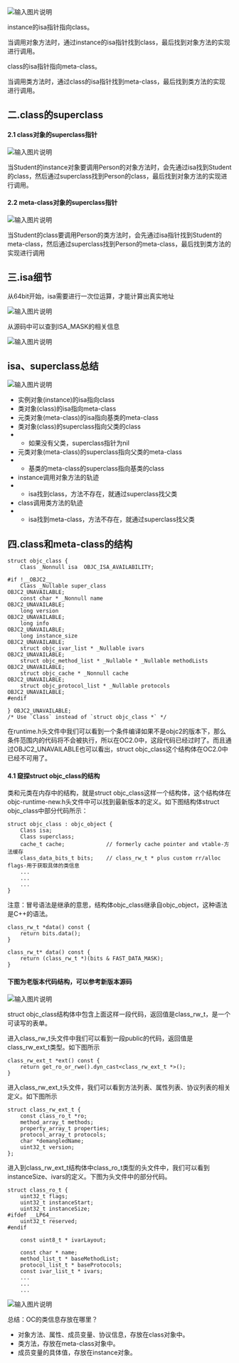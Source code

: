 ![输入图片说明](https://images.gitee.com/uploads/images/2021/0528/134446_b6800d72_9027123.png "isa1.png")

instance的isa指针指向class。

当调用对象方法时，通过instance的isa指针找到class，最后找到对象方法的实现进行调用。

class的isa指针指向meta-class。

当调用类方法时，通过class的isa指针找到meta-class，最后找到类方法的实现进行调用。

## 二.class的superclass

#### 2.1 class对象的superclass指针

![输入图片说明](https://images.gitee.com/uploads/images/2021/0528/134508_f2226696_9027123.png "isa2.png")

当Student的instance对象要调用Person的对象方法时，会先通过isa找到Student的class，然后通过superclass找到Person的class，最后找到对象方法的实现进行调用。

#### 2.2 meta-class对象的superclass指针

![输入图片说明](https://images.gitee.com/uploads/images/2021/0528/134519_3388d4c5_9027123.png "isa3.png")

当Student的class要调用Person的类方法时，会先通过isa指针找到Student的meta-class，然后通过superclass找到Person的meta-class，最后找到类方法的实现进行调用

## 三.isa细节

从64bit开始，isa需要进行一次位运算，才能计算出真实地址

![输入图片说明](https://images.gitee.com/uploads/images/2021/0528/134531_6abda4f2_9027123.png "isa4.png")

从源码中可以查到ISA_MASK的相关信息

![输入图片说明](https://images.gitee.com/uploads/images/2021/0528/134545_0cdd7e24_9027123.png "isa5.png")

## isa、superclass总结

![输入图片说明](https://images.gitee.com/uploads/images/2021/0528/134559_d42700ad_9027123.png "isa6.png")

*   实例对象(instance)的isa指向class
*   类对象(class)的isa指向meta-class
*   元类对象(meta-class)的isa指向基类的meta-class
*   类对象(class)的superclass指向父类的class
*   *   如果没有父类，superclass指针为nil
*   元类对象(meta-class)的superclass指向父类的meta-class
*   *   基类的meta-class的superclass指向基类的class
*   instance调用对象方法的轨迹
*   *   isa找到class，方法不存在，就通过superclass找父类
*   class调用类方法的轨迹
*   *   isa找到meta-class，方法不存在，就通过superclass找父类

## 四.class和meta-class的结构

```
struct objc_class {
    Class _Nonnull isa  OBJC_ISA_AVAILABILITY;

#if !__OBJC2__
    Class _Nullable super_class                              OBJC2_UNAVAILABLE;
    const char * _Nonnull name                               OBJC2_UNAVAILABLE;
    long version                                             OBJC2_UNAVAILABLE;
    long info                                                OBJC2_UNAVAILABLE;
    long instance_size                                       OBJC2_UNAVAILABLE;
    struct objc_ivar_list * _Nullable ivars                  OBJC2_UNAVAILABLE;
    struct objc_method_list * _Nullable * _Nullable methodLists                    OBJC2_UNAVAILABLE;
    struct objc_cache * _Nonnull cache                       OBJC2_UNAVAILABLE;
    struct objc_protocol_list * _Nullable protocols          OBJC2_UNAVAILABLE;
#endif

} OBJC2_UNAVAILABLE;
/* Use `Class` instead of `struct objc_class *` */
```

在runtime.h头文件中我们可以看到一个条件编译如果不是objc2的版本下，那么条件范围内的代码将不会被执行，所以在OC2.0中，这段代码已经过时了。而且通过OBJC2_UNAVAILABLE也可以看出，struct objc_class这个结构体在OC2.0中已经不可用了。



#### 4.1 窥探struct objc_class的结构

类和元类在内存中的结构，就是struct objc_class这样一个结构体，这个结构体在objc-runtime-new.h头文件中可以找到最新版本的定义。如下图结构体struct objc_class中部分代码所示：

```
struct objc_class : objc_object {
    Class isa;
    Class superclass;
    cache_t cache;             // formerly cache pointer and vtable-方法缓存
    class_data_bits_t bits;    // class_rw_t * plus custom rr/alloc flags-用于获取具体的类信息
    ...
    ...
    ...
}
```

注意：冒号语法是继承的意思，结构体objc_class继承自objc_object，这种语法是C++的语法。

```
class_rw_t *data() const {
    return bits.data();
}
```

```
class_rw_t* data() const {
    return (class_rw_t *)(bits & FAST_DATA_MASK);
}
```

#### 下图为老版本代码结构，可以参考新版本源码

![输入图片说明](https://images.gitee.com/uploads/images/2021/0528/134609_aef53def_9027123.png "isa7.png")

struct objc_class结构体中包含上面这样一段代码，返回值是class_rw_t，是一个可读写的表单。

进入class_rw_t头文件中我们可以看到一段public的代码，返回值是class_rw_ext_t类型。如下图所示

```
class_rw_ext_t *ext() const {
    return get_ro_or_rwe().dyn_cast<class_rw_ext_t *>();
}

```
进入class_rw_ext_t头文件，我们可以看到方法列表、属性列表、协议列表的相关定义。如下图所示

```
struct class_rw_ext_t {
    const class_ro_t *ro;
    method_array_t methods;
    property_array_t properties;
    protocol_array_t protocols;
    char *demangledName;
    uint32_t version;
};
```

进入到class_rw_ext_t结构体中class_ro_t类型的头文件中，我们可以看到instanceSize、ivars的定义。下图为头文件中的部分代码。

```
struct class_ro_t {
    uint32_t flags;
    uint32_t instanceStart;
    uint32_t instanceSize;
#ifdef __LP64__
    uint32_t reserved;
#endif

    const uint8_t * ivarLayout;

    const char * name;
    method_list_t * baseMethodList;
    protocol_list_t * baseProtocols;
    const ivar_list_t * ivars;
    ...
    ...
    ...
```

![输入图片说明](https://images.gitee.com/uploads/images/2021/0528/134619_2297bc00_9027123.png "isa8.png")

总结：OC的类信息存放在哪里？

*   对象方法、属性、成员变量、协议信息，存放在class对象中。
*   类方法，存放在meta-class对象中。
*   成员变量的具体值，存放在instance对象。


